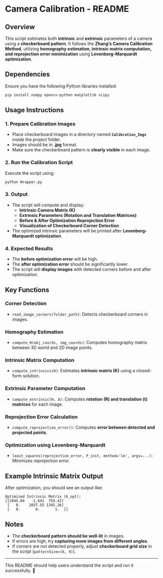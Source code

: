 # **Camera Calibration - README**

## **Overview**
This script estimates both **intrinsic** and **extrinsic** parameters of a camera using a **checkerboard pattern**. It follows the **Zhang’s Camera Calibration Method**, utilizing **homography estimation, intrinsic matrix computation, and reprojection error minimization** using **Levenberg-Marquardt optimization**.

## **Dependencies**
Ensure you have the following Python libraries installed:
```bash
pip install numpy opencv-python matplotlib scipy
```

## **Usage Instructions**
### **1. Prepare Calibration Images**
- Place checkerboard images in a directory named **`Calibration_Imgs`** inside the project folder.
- Images should be in **.jpg** format.
- Make sure the checkerboard pattern is **clearly visible** in each image.

### **2. Run the Calibration Script**
Execute the script using:
```bash
python Wrapper.py
```

### **3. Output**
- The script will compute and display:
  - **Intrinsic Camera Matrix (K)**
  - **Extrinsic Parameters (Rotation and Translation Matrices)**
  - **Before & After Optimization Reprojection Error**
  - **Visualization of Checkerboard Corner Detection**
- The optimized intrinsic parameters will be printed after **Levenberg-Marquardt optimization**.

### **4. Expected Results**
- The **before optimization error** will be high.
- The **after optimization error** should be significantly lower.
- The script will **display images** with detected corners before and after optimization.

## **Key Functions**
### **Corner Detection**
- `read_image_corners(folder_path)`: Detects checkerboard corners in images.
  
### **Homography Estimation**
- `compute_H(obj_coords, img_coords)`: Computes homography matrix between 3D world and 2D image points.

### **Intrinsic Matrix Computation**
- `compute_intrinsics(H)`: Estimates **intrinsic matrix (K)** using a closed-form solution.

### **Extrinsic Parameter Computation**
- `compute_extrinsic(H, A)`: Computes **rotation (R) and translation (t) matrices** for each image.

### **Reprojection Error Calculation**
- `compute_reprojection_error()`: Computes **error between detected and projected points**.

### **Optimization using Levenberg-Marquardt**
- `least_squares(reprojection_error, P_init, method='lm', args=...)`: Minimizes reprojection error.

## **Example Intrinsic Matrix Output**
After optimization, you should see an output like:
```plaintext
Optimized Intrinsic Matrix (K_opt):
[[2045.84   -1.641  759.42]
 [   0.    2037.55 1345.26]
 [   0.       0.       1.  ]]
```

## **Notes**
- The **checkerboard pattern should be well-lit** in images.
- If errors are high, try **capturing more images from different angles**.
- If corners are not detected properly, adjust **checkerboard grid size** in the script (`patternSize=(6, 9)`).

---
This README should help users understand the script and run it successfully. 🚀

